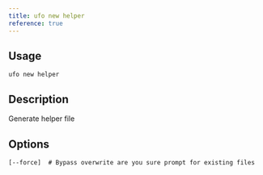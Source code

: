 ```yaml
---
title: ufo new helper
reference: true
---
```


## Usage

    ufo new helper

## Description

Generate helper file


## Options

```
[--force]  # Bypass overwrite are you sure prompt for existing files
```

